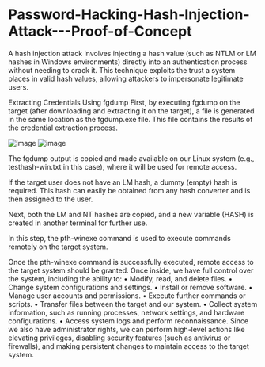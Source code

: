 # Password-Hacking-Hash-Injection-Attack---Proof-of-Concept
A hash injection attack involves injecting a hash value (such as NTLM or LM hashes in Windows environments) directly into an authentication process without needing to crack it. This technique exploits the trust a system places in valid hash values, allowing attackers to impersonate legitimate users.

Extracting Credentials Using fgdump
First, by executing fgdump on the target (after downloading and extracting it on the target), a file is generated in the same location as the fgdump.exe file. This file contains the results of the credential extraction process.

![image](https://github.com/user-attachments/assets/a23d17a5-a486-4487-a989-7fec7d54d460)
![image](https://github.com/user-attachments/assets/88d61583-945d-4a5e-95b6-55cadcc8813b)

 
The fgdump output is copied and made available on our Linux system (e.g., testhash-win.txt in this case), where it will be used for remote access.
 
 
If the target user does not have an LM hash, a dummy (empty) hash is required. This hash can easily be obtained from any hash converter and is then assigned to the user.
 
Next, both the LM and NT hashes are copied, and a new variable (HASH) is created in another terminal for further use.
 
In this step, the pth-winexe command is used to execute commands remotely on the target system.

 
Once the pth-winexe command is successfully executed, remote access to the target system should be granted. Once inside, we have full control over the system, including the ability to:
•	Modify, read, and delete files.
•	Change system configurations and settings.
•	Install or remove software.
•	Manage user accounts and permissions.
•	Execute further commands or scripts.
•	Transfer files between the target and our system.
•	Collect system information, such as running processes, network settings, and hardware configurations.
•	Access system logs and perform reconnaissance.
Since we also have administrator rights, we can perform high-level actions like elevating privileges, disabling security features (such as antivirus or firewalls), and making persistent changes to maintain access to the target system.
